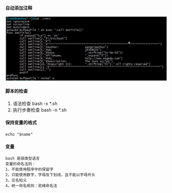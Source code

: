#### 自动添加注释
![脚本注释](./自动添加开头注释.png)
#### 脚本的检查
1. 语法检查
    bash -x  *.sh
2. 执行步奏检查
    bash -n *.sh
#### 保持变量的格式
    echo "$name"
#### 变量
    bash 是弱类型语言
    变量的命名法则：
    1，不能使用程序中的保留字
    2，只能使用数字，字母及下划线，且不能以字母开头
    3，见名知义
    4，统一命名规则：驼峰命名法
